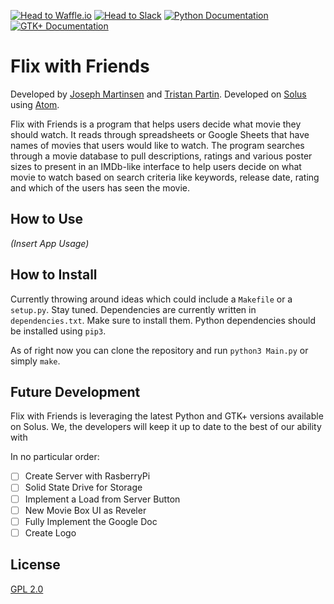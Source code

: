 [![Head to Waffle.io](https://img.shields.io/badge/Waffle.io--blue.svg?label=Waffle.io&title=Waffle.io&style=social)](https://waffle.io/JosephMart/Flix-with-Friends) [![Head to Slack](https://img.shields.io/badge/Slack--lightgrey.svg?label=Slack&title=Slack&style=social)](https://return0software.slack.com/messages/general/) [![Python Documentation](https://img.shields.io/badge/python-3.5.2-orange.svg?title=3.5.2&style=flat-square)](https://docs.python.org/release/3.5.2/) [![GTK+ Documentation](https://img.shields.io/badge/GTK%2B-3.22-brightgreen.svg?style=flat-square)](https://developer.gnome.org/gtk3/stable/)
# Flix with Friends

Developed by [Joseph Martinsen](https://github.com/JosephMart) and [Tristan Partin](https://github.com/tristan957).
Developed on [Solus](https://solus-project.com/) using [Atom](https://atom.io/).

Flix with Friends is a program that helps users decide what movie they should watch. It reads
through spreadsheets or Google Sheets that have names of movies that users would like to watch.
The program searches through a movie database to pull descriptions, ratings and various poster
sizes to present in an IMDb-like interface to help users decide on what movie to watch based on
search criteria like keywords, release date, rating and which of the users has seen the movie.

## How to Use
*(Insert App Usage)*

## How to Install
Currently throwing around ideas which could include a `Makefile` or a `setup.py`. Stay tuned. Dependencies are currently written in `dependencies.txt`. Make sure to install them. Python dependencies should be installed using `pip3`.

As of right now you can clone the repository and run `python3 Main.py` or simply `make`.

## Future Development
Flix with Friends is leveraging the latest Python and GTK+ versions available on Solus. We, the developers will keep it up to date to the best of our ability with

In no particular order:
- [ ] Create Server with RasberryPi
- [ ] Solid State Drive for Storage
- [ ] Implement a Load from Server Button
- [ ] New Movie Box UI as Reveler
- [ ] Fully Implement the Google Doc
- [ ] Create Logo

## License
[GPL 2.0](https://github.com/JosephMart/Flix-with-Friends/blob/master/LICENSE)
